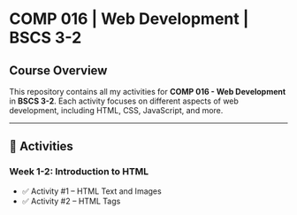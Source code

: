 # COMP 016 | Web Development | BSCS 3-2  

## Course Overview  
This repository contains all my activities for **COMP 016 - Web Development** in **BSCS 3-2**. Each activity focuses on different aspects of web development, including HTML, CSS, JavaScript, and more.

---

## 📂 Activities  

### **Week 1-2: Introduction to HTML**   
- ✅ Activity #1 – HTML Text and Images  
- ✅ Activity #2 – HTML Tags  


